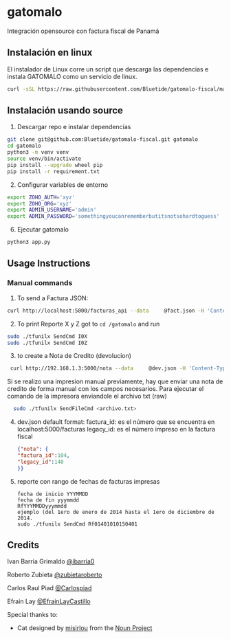 # gatomalo
Integración opensource con factura fiscal de Panamá

## Instalación en linux
El instalador de Linux corre un script que descarga las dependencias e instala GATOMALO como un servicio de linux.
```bash
curl -sSL https://raw.githubusercontent.com/Bluetide/gatomalo-fiscal/master/setup.sh | bash
```

## Instalación usando source

1. Descargar repo e instalar dependencias
  ```bash
  git clone git@github.com:Bluetide/gatomalo-fiscal.git gatomalo
  cd gatomalo
  python3 -m venv venv
  source venv/bin/activate
  pip install --upgrade wheel pip
  pip install -r requirement.txt
  ```

2. Configurar variables de entorno
  ```bash
  export ZOHO_AUTH='xyz'
  export ZOHO_ORG='xyz'
  export ADMIN_USERNAME='admin'
  export ADMIN_PASSWORD='somethingyoucanrememberbutitsnotsohardtoguess'
  ```

6. Ejecutar gatomalo
  ```bash
  python3 app.py
  ```



## Usage Instructions
### Manual commands

1. To send a Factura JSON:
  ```bash
  curl http://localhost:5000/facturas_api --data     @fact.json -H 'Content-Type: application/json'
  ```

2. To print Reporte X y Z
  got to `cd /gatomalo` and run
  ```bash
  sudo ./tfunilx SendCmd I0X
  sudo ./tfunilx SendCmd I0Z
  ```

3. to create a Nota de Credito (devolucion)
  ```bash
   curl http://192.168.1.3:5000/nota --data     @dev.json -H 'Content-Type: application/json'
  ```
  Si se realizo una impresion manual previamente, hay que enviar una nota de credito de forma manual con los campos necesarios.
  Para ejecutar el comando de la impresora enviandole el archivo txt (raw)
  ```bash
    sudo ./tfunilx SendFileCmd <archivo.txt>
  ```

4. dev.json default format:
    factura_id: es el número que se encuentra en localhost:5000/facturas
    legacy_id: es el número impreso en la factura fiscal
    ```json
    {"nota": {
    "factura_id":104,
    "legacy_id":140
    }}
    ```

5. reporte con rango de fechas de facturas impresas
    ```
    fecha de inicio YYYMMDD
    fecha de fin yyymmdd
    RfYYYMMDDyyymmdd
    ejemplo (del 1ero de enero de 2014 hasta el 1ero de diciembre de 2014.
    sudo ./tfunilx SendCmd Rf01401010150401
    ```

## Credits
Ivan Barria Grimaldo [@ibarria0](https://github.com/ibarria0)

Roberto Zubieta [@zubietaroberto](https://github.com/zubietaroberto)

Carlos Raul Piad [@Carlospiad](https://github.com/Carlospiad)

Efrain Lay [@EfrainLayCastillo](https://github.com/EfrainLayCastillo)

Special thanks to:
- Cat designed by <a href="http://www.thenounproject.com/misirlou">misirlou</a> from the <a href="http://www.thenounproject.com">Noun Project</a>
